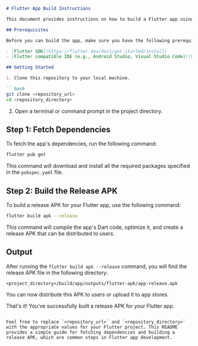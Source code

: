 
```markdown
# Flutter App Build Instructions

This document provides instructions on how to build a Flutter app using the `flutter pub get` and `flutter build apk --release` commands.

## Prerequisites

Before you can build the app, make sure you have the following prerequisites installed:

- [Flutter SDK](https://flutter.dev/docs/get-started/install)
- [Flutter compatible IDE (e.g., Android Studio, Visual Studio Code)](https://flutter.dev/docs/get-started/editor)

## Getting Started

1. Clone this repository to your local machine.

```bash
git clone <repository_url>
cd <repository_directory>
```

2. Open a terminal or command prompt in the project directory.

## Step 1: Fetch Dependencies

To fetch the app's dependencies, run the following command:

```bash
flutter pub get
```

This command will download and install all the required packages specified in the `pubspec.yaml` file.

## Step 2: Build the Release APK

To build a release APK for your Flutter app, use the following command:

```bash
flutter build apk --release
```

This command will compile the app's Dart code, optimize it, and create a release APK that can be distributed to users.

## Output

After running the `flutter build apk --release` command, you will find the release APK file in the following directory:

```
<project_directory>/build/app/outputs/flutter-apk/app-release.apk
```

You can now distribute this APK to users or upload it to app stores.

That's it! You've successfully built a release APK for your Flutter app.

```

Feel free to replace `<repository_url>` and `<repository_directory>` with the appropriate values for your Flutter project. This README provides a simple guide for fetching dependencies and building a release APK, which are common steps in Flutter app development.